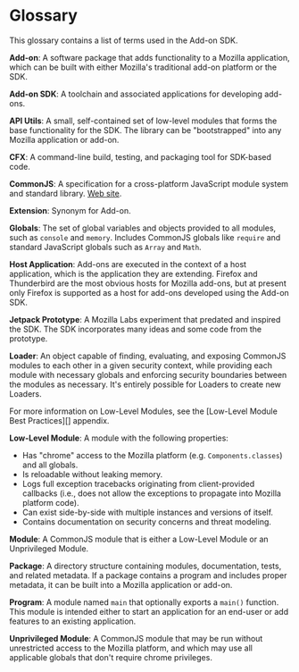 <!-- This Source Code Form is subject to the terms of the Mozilla Public
   - License, v. 2.0. If a copy of the MPL was not distributed with this
   - file, You can obtain one at http://mozilla.org/MPL/2.0/. -->

# Glossary #

This glossary contains a list of terms used in the Add-on SDK.

__Add-on__: A software package that adds functionality to a Mozilla application,
which can be built with either Mozilla's traditional add-on platform or the SDK.

__Add-on SDK__: A toolchain and associated applications for developing add-ons.

__API Utils__: A small, self-contained set of low-level modules that forms
the base functionality for the SDK. The library can be "bootstrapped" into
any Mozilla application or add-on.

__CFX__: A command-line build, testing, and packaging tool for SDK-based code.

__CommonJS__: A specification for a cross-platform JavaScript module
system and standard library.  [Web site](http://commonjs.org/).

__Extension__: Synonym for Add-on.

__Globals__: The set of global variables and objects provided
to all modules, such as `console` and `memory`. Includes
CommonJS globals like `require` and standard JavaScript globals such
as `Array` and `Math`.

<span><a name="host-application">__Host Application__:</a> Add-ons are executed in
the context of a host application, which is the application they are extending.
Firefox and Thunderbird are the most obvious hosts for Mozilla add-ons, but
at present only Firefox is supported as a host for add-ons developed using the
Add-on SDK.</span>

__Jetpack Prototype__: A Mozilla Labs experiment that predated and inspired
the SDK. The SDK incorporates many ideas and some code from the prototype.

__Loader__: An object capable of finding, evaluating, and
exposing CommonJS modules to each other in a given security context,
while providing each module with necessary globals and
enforcing security boundaries between the modules as necessary. It's
entirely possible for Loaders to create new Loaders.

<span class="aside">
For more information on Low-Level Modules, see the
[Low-Level Module Best Practices][] appendix.
</span>

__Low-Level Module__: A module with the following properties:

  * Has "chrome" access to the Mozilla platform (e.g. `Components.classes`)
    and all globals.
  * Is reloadable without leaking memory.
  * Logs full exception tracebacks originating from client-provided
    callbacks (i.e., does not allow the exceptions to propagate into
    Mozilla platform code).
  * Can exist side-by-side with multiple instances and versions of
    itself.
  * Contains documentation on security concerns and threat modeling.

__Module__: A CommonJS module that is either a Low-Level Module
or an Unprivileged Module.

__Package__: A directory structure containing modules,
documentation, tests, and related metadata. If a package contains
a program and includes proper metadata, it can be built into
a Mozilla application or add-on.

__Program__: A module named `main` that optionally exports
a `main()` function.  This module is intended either to start an application for
an end-user or add features to an existing application.

__Unprivileged Module__: A CommonJS module that may be run
without unrestricted access to the Mozilla platform, and which may use
all applicable globals that don't require chrome privileges.

  [Low-Level Module Best Practices]: dev-guide/module-development/best-practices.html
